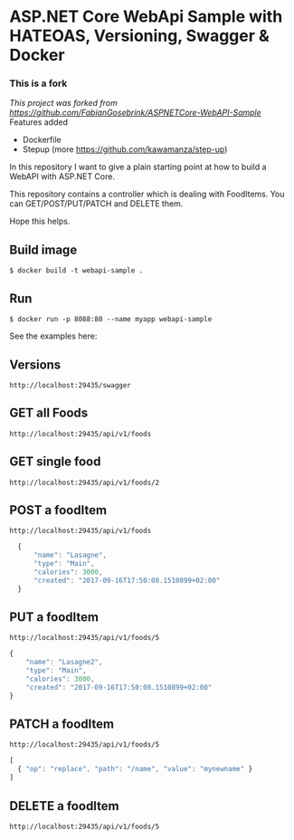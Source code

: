 # ASP.NET Core WebApi Sample with HATEOAS, Versioning, Swagger & Docker 

###  This is a fork
*This project was forked from  https://github.com/FabianGosebrink/ASPNETCore-WebAPI-Sample*
Features added
- Dockerfile
- Stepup (more https://github.com/kawamanza/step-up)

In this repository I want to give a plain starting point at how to build a WebAPI with ASP.NET Core.

This repository contains a controller which is dealing with FoodItems. You can GET/POST/PUT/PATCH and DELETE them.

Hope this helps.

## Build image
``` 
$ docker build -t webapi-sample .
``` 

## Run
``` 
$ docker run -p 8088:80 --name myapp webapi-sample
``` 

See the examples here: 

## Versions

``` http://localhost:29435/swagger ```


## GET all Foods

``` http://localhost:29435/api/v1/foods ```

## GET single food

``` http://localhost:29435/api/v1/foods/2 ```

## POST a foodItem

``` http://localhost:29435/api/v1/foods ```

```javascript
  {
      "name": "Lasagne",
      "type": "Main",
      "calories": 3000,
      "created": "2017-09-16T17:50:08.1510899+02:00"
  }
```

## PUT a foodItem

``` http://localhost:29435/api/v1/foods/5 ```

``` javascript
{
    "name": "Lasagne2",
    "type": "Main",
    "calories": 3000,
    "created": "2017-09-16T17:50:08.1510899+02:00"
}
```

## PATCH a foodItem

``` http://localhost:29435/api/v1/foods/5 ```

``` javascript
[
  { "op": "replace", "path": "/name", "value": "mynewname" }
]
```

## DELETE a foodItem

``` http://localhost:29435/api/v1/foods/5 ```

